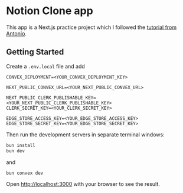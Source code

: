 # Notion Clone app

This app is a Next.js practice project which I followed the [tutorial from Antonio](https://youtu.be/0OaDyjB9Ib8?si=aFsrENlFhKO-7sj7).

## Getting Started

Create a `.env.local` file and add

```
CONVEX_DEPLOYMENT=<YOUR_CONVEX_DEPLOYMENT_KEY>

NEXT_PUBLIC_CONVEX_URL=<YOUR_NEXT_PUBLIC_CONVEX_URL>

NEXT_PUBLIC_CLERK_PUBLISHABLE_KEY=<YOUR_NEXT_PUBLIC_CLERK_PUBLISHABLE_KEY>
CLERK_SECRET_KEY=<YOUR_CLERK_SECRET_KEY>

EDGE_STORE_ACCESS_KEY=<YOUR_EDGE_STORE_ACCESS_KEY>
EDGE_STORE_SECRET_KEY=<YOUR_EDGE_STORE_SECRET_KEY>
```

Then run the development servers in separate terminal windows:

```bash
bun install
bun dev
```

and

```bash
bun convex dev
```

Open [http://localhost:3000](http://localhost:3000) with your browser to see the result.
